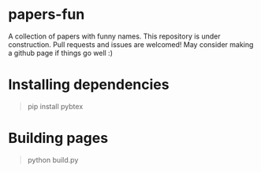 # papers-fun
A collection of papers with funny names. This repository is under construction. Pull requests and issues are welcomed! May consider making a github page if things go well :)

# Installing dependencies
> pip install pybtex

# Building pages
> python build.py

# 